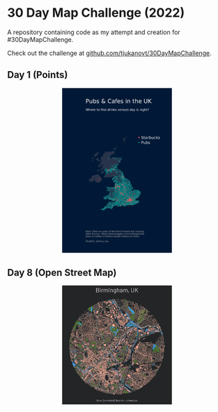 # 30 Day Map Challenge (2022)
A repository containing code as my attempt and creation for #30DayMapChallenge.   

Check out the challenge at [github.com/tjukanovt/30DayMapChallenge](https://github.com/tjukanovt/30DayMapChallenge).   


## Day 1 (Points)
<p align="center">
<img src="1_Point/1_Point_uk_pubs_starbucks.png?raw=true" width="50%">
</p>




## Day 8 (Open Street Map)
<p align="center">
<img src="8_OSM/day8_OSM_Bham.png?raw=true" width="50%">
</p>